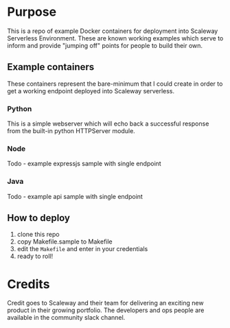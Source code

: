 # Purpose

This is a repo of example Docker containers for deployment into Scaleway Serverless Environment. These are known working examples
which serve to inform and provide "jumping off" points for people
to build their own.

## Example containers
These containers represent the bare-minimum that I could create in
order to get a working endpoint deployed into Scaleway serverless.


### Python
This is a simple webserver which will echo back a successful response
from the built-in python HTTPServer module.

### Node
Todo - example expressjs sample with single endpoint


### Java
Todo - example api sample with single endpoint

## How to deploy

  1. clone this repo
  1. copy Makefile.sample to Makefile
  1. edit the `Makefile` and enter in your credentials
  1. ready to roll!


# Credits

Credit goes to Scaleway and their team for delivering an exciting
new product in their growing portfolio. The developers and ops people
are available in the community slack channel.